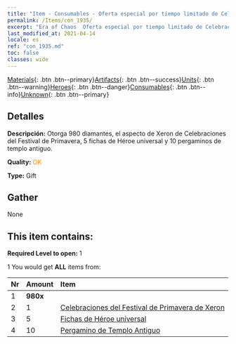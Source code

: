 ```yaml
---
title: "Item - Consumables - Oferta especial por tiempo limitado de Celebraciones del Festival de Primavera"
permalink: /Items/con_1935/
excerpt: "Era of Chaos  Oferta especial por tiempo limitado de Celebraciones del Festival de Primavera"
last_modified_at: 2021-04-14
locale: es
ref: "con_1935.md"
toc: false
classes: wide
---
```

 [Materials](/es/Items/){: .btn .btn--primary}[Artifacts](/es/Items/Artifacts/){: .btn .btn--success}[Units](/es/Items/Units/){: .btn .btn--warning}[Heroes](/es/Items/Heroes/){: .btn .btn--danger}[Consumables](/es/Items/Consumables/){: .btn .btn--info}[Unknown](/es/Items/Unknown/){: .btn .btn--primary}

## Detalles
 **Descripción:** Otorga 980 diamantes, el aspecto de Xeron de Celebraciones del Festival de Primavera, 5 fichas de Héroe universal y 10 pergaminos de templo antiguo.

 **Quality:** <span style="color: #FF8C00">OK</span>

 **Type:** Gift

## Gather

  None

## This item contains:

 **Required Level to open:** 1

 1 You would get **ALL** items  from:

  | Nr | Amount |     Item    |
  |:---|:-------|:------------|
  | 1 |  **980x** | <i class="fas fa-gem"/> |  | 
  | 2 | 1 | [Celebraciones del Festival de Primavera de Xeron](/es/Items/con_1063/) | 
  | 3 | 5 | [Fichas de Héroe universal](/es/Items/her_358/) | 
  | 4 | 10 | [Pergamino de Templo Antiguo](/es/Items/con_697/) | 
